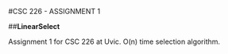 #CSC 226 - ASSIGNMENT 1

##**LinearSelect**

Assignment 1 for CSC 226 at Uvic.
O(n) time selection algorithm.